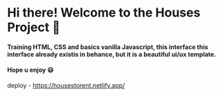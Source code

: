 # Hi there! Welcome to the Houses Project :wave:

#### Training HTML, CSS and basics vanilla Javascript, this interface this interface already existis in behance, but it is a beautiful ui/ux template. 
#### Hope u enjoy :smiley:

deploy - https://housestorent.netlify.app/
